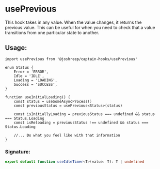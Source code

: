 # usePrevious

This hook takes in any value. When the value changes, it returns the previous value. This can be useful for when you need to check that a value transitions from one particular state to another.

## Usage:

```tsx
import usePrevious from '@joshreep/captain-hooks/usePrevious'

enum Status {
    Error = 'ERROR',
    Idle = 'IDLE',
    Loading = 'LOADING',
    Success = 'SUCCESS',
}

function useInitialLoading() {
    const status = useSomeAsyncProcess()
    const previousStatus = usePrevious<Status>(status)

    const isInitiallyLoading = previousStatus === undefined && status === Status.Loading
    const isReloading = previousStatus !== undefined && status === Status.Loading

    //... Do what you feel like with that information
}
```

### Signature:

```ts
export default function useIdleTimer<T>(value: T): T | undefined
```

